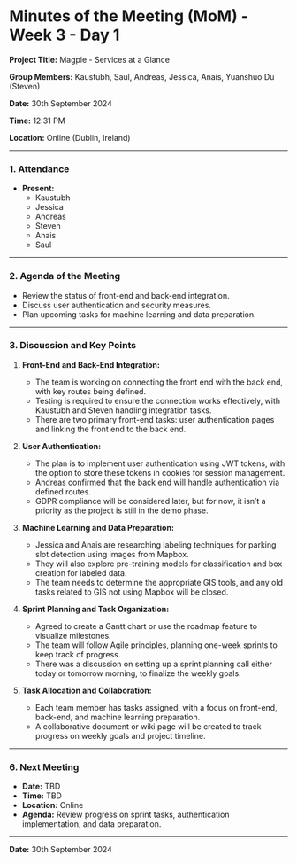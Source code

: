 # Minutes of the Meeting (MoM) - Week 3 - Day 1

**Project Title:** Magpie - Services at a Glance

**Group Members:** Kaustubh, Saul, Andreas, Jessica, Anais, Yuanshuo Du (Steven)

**Date:** 30th September 2024

**Time:** 12:31 PM

**Location:** Online (Dublin, Ireland)

---

### **1. Attendance**

- **Present:**
  - Kaustubh
  - Jessica
  - Andreas
  - Steven
  - Anais
  - Saul

---

### **2. Agenda of the Meeting**

- Review the status of front-end and back-end integration.
- Discuss user authentication and security measures.
- Plan upcoming tasks for machine learning and data preparation.

---

### **3. Discussion and Key Points**

1. **Front-End and Back-End Integration:**
   - The team is working on connecting the front end with the back end, with key routes being defined.
   - Testing is required to ensure the connection works effectively, with Kaustubh and Steven handling integration tasks.
   - There are two primary front-end tasks: user authentication pages and linking the front end to the back end.

2. **User Authentication:**
   - The plan is to implement user authentication using JWT tokens, with the option to store these tokens in cookies for session management.
   - Andreas confirmed that the back end will handle authentication via defined routes.
   - GDPR compliance will be considered later, but for now, it isn’t a priority as the project is still in the demo phase.

3. **Machine Learning and Data Preparation:**
   - Jessica and Anais are researching labeling techniques for parking slot detection using images from Mapbox.
   - They will also explore pre-training models for classification and box creation for labeled data.
   - The team needs to determine the appropriate GIS tools, and any old tasks related to GIS not using Mapbox will be closed.

4. **Sprint Planning and Task Organization:**
   - Agreed to create a Gantt chart or use the roadmap feature to visualize milestones.
   - The team will follow Agile principles, planning one-week sprints to keep track of progress.
   - There was a discussion on setting up a sprint planning call either today or tomorrow morning, to finalize the weekly goals.

5. **Task Allocation and Collaboration:**
   - Each team member has tasks assigned, with a focus on front-end, back-end, and machine learning preparation.
   - A collaborative document or wiki page will be created to track progress on weekly goals and project timeline.

---

### **6. Next Meeting**

- **Date:** TBD
- **Time:** TBD
- **Location:** Online
- **Agenda:** Review progress on sprint tasks, authentication implementation, and data preparation.

---

**Date:** 30th September 2024
